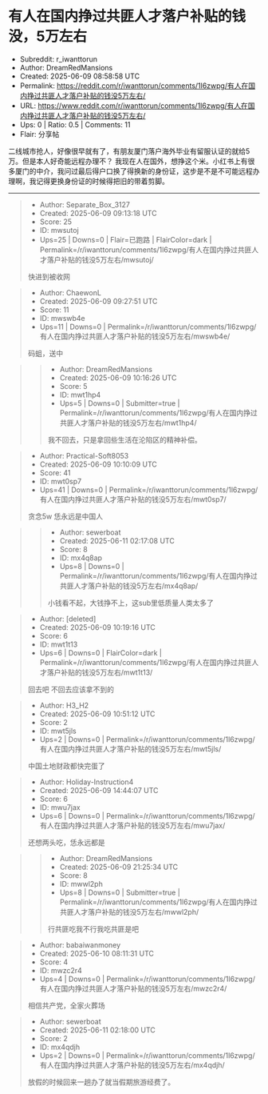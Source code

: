 # 有人在国内挣过共匪人才落户补贴的钱没，5万左右

- Subreddit: r_iwanttorun
- Author: DreamRedMansions
- Created: 2025-06-09 08:58:58 UTC
- Permalink: https://reddit.com/r/iwanttorun/comments/1l6zwpg/有人在国内挣过共匪人才落户补贴的钱没5万左右/
- URL: https://www.reddit.com/r/iwanttorun/comments/1l6zwpg/有人在国内挣过共匪人才落户补贴的钱没5万左右/
- Ups: 0 | Ratio: 0.5 | Comments: 11
- Flair: 分享帖


二线城市抢人，好像很早就有了，有朋友厦门落户海外毕业有留服认证的就给5万。但是本人好奇能远程办理不？
我现在人在国外，想挣这个米。小红书上有很多厦门的中介，我问过最后得户口换了得换新的身份证，这步是不是不可能远程办理啊，我记得更换身份证的时候得把旧的带着剪脚。


---

> - Author: Separate_Box_3127
> - Created: 2025-06-09 09:13:18 UTC
> - Score: 25
> - ID: mwsutoj
> - Ups=25 | Downs=0 | Flair=已跑路 | FlairColor=dark | Permalink=/r/iwanttorun/comments/1l6zwpg/有人在国内挣过共匪人才落户补贴的钱没5万左右/mwsutoj/
>
> 快进到被收网

> - Author: ChaewonL
> - Created: 2025-06-09 09:27:51 UTC
> - Score: 11
> - ID: mwswb4e
> - Ups=11 | Downs=0 | Permalink=/r/iwanttorun/comments/1l6zwpg/有人在国内挣过共匪人才落户补贴的钱没5万左右/mwswb4e/
>
> 码蛆，送中

>> - Author: DreamRedMansions
>> - Created: 2025-06-09 10:16:26 UTC
>> - Score: 5
>> - ID: mwt1hp4
>> - Ups=5 | Downs=0 | Submitter=true | Permalink=/r/iwanttorun/comments/1l6zwpg/有人在国内挣过共匪人才落户补贴的钱没5万左右/mwt1hp4/
>>
>> 我不回去，只是拿回些生活在沦陷区的精神补偿。

> - Author: Practical-Soft8053
> - Created: 2025-06-09 10:10:09 UTC
> - Score: 41
> - ID: mwt0sp7
> - Ups=41 | Downs=0 | Permalink=/r/iwanttorun/comments/1l6zwpg/有人在国内挣过共匪人才落户补贴的钱没5万左右/mwt0sp7/
>
> 贪念5w 恁永远是中国人

>> - Author: sewerboat
>> - Created: 2025-06-11 02:17:08 UTC
>> - Score: 8
>> - ID: mx4q8ap
>> - Ups=8 | Downs=0 | Permalink=/r/iwanttorun/comments/1l6zwpg/有人在国内挣过共匪人才落户补贴的钱没5万左右/mx4q8ap/
>>
>> 小钱看不起，大钱挣不上，这sub里低质量人类太多了

> - Author: [deleted]
> - Created: 2025-06-09 10:19:16 UTC
> - Score: 6
> - ID: mwt1t13
> - Ups=6 | Downs=0 | FlairColor=dark | Permalink=/r/iwanttorun/comments/1l6zwpg/有人在国内挣过共匪人才落户补贴的钱没5万左右/mwt1t13/
>
> 回去吧 不回去应该拿不到的

> - Author: H3_H2
> - Created: 2025-06-09 10:51:12 UTC
> - Score: 2
> - ID: mwt5jls
> - Ups=2 | Downs=0 | Permalink=/r/iwanttorun/comments/1l6zwpg/有人在国内挣过共匪人才落户补贴的钱没5万左右/mwt5jls/
>
> 中国土地财政都快完蛋了

> - Author: Holiday-Instruction4
> - Created: 2025-06-09 14:44:07 UTC
> - Score: 6
> - ID: mwu7jax
> - Ups=6 | Downs=0 | Permalink=/r/iwanttorun/comments/1l6zwpg/有人在国内挣过共匪人才落户补贴的钱没5万左右/mwu7jax/
>
> 还想两头吃，恁永远都是

>> - Author: DreamRedMansions
>> - Created: 2025-06-09 21:25:34 UTC
>> - Score: 8
>> - ID: mwwl2ph
>> - Ups=8 | Downs=0 | Submitter=true | Permalink=/r/iwanttorun/comments/1l6zwpg/有人在国内挣过共匪人才落户补贴的钱没5万左右/mwwl2ph/
>>
>> 行共匪吃我不行我吃共匪是吧

> - Author: babaiwanmoney
> - Created: 2025-06-10 08:11:31 UTC
> - Score: 4
> - ID: mwzc2r4
> - Ups=4 | Downs=0 | Permalink=/r/iwanttorun/comments/1l6zwpg/有人在国内挣过共匪人才落户补贴的钱没5万左右/mwzc2r4/
>
> 相信共产党，全家火葬场

> - Author: sewerboat
> - Created: 2025-06-11 02:18:00 UTC
> - Score: 2
> - ID: mx4qdjh
> - Ups=2 | Downs=0 | Permalink=/r/iwanttorun/comments/1l6zwpg/有人在国内挣过共匪人才落户补贴的钱没5万左右/mx4qdjh/
>
> 放假的时候回来一趟办了就当假期旅游经费了。
